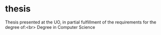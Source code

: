 # thesis
Thesis presented at the UO, in partial fulfillment of the requirements for the degree of:&lt;br>  Degree in Computer Science
